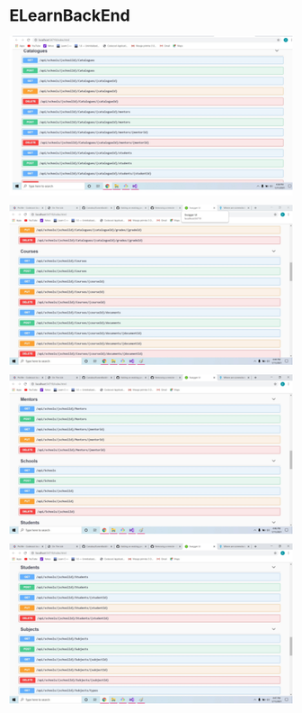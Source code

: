 # ELearnBackEnd

![catalogues routes](photo1.jpg)


![courses routes](photo2.jpg)


![mentors & schools routes](photo3.jpg)


![students & subjects routes](photo5.jpg)
